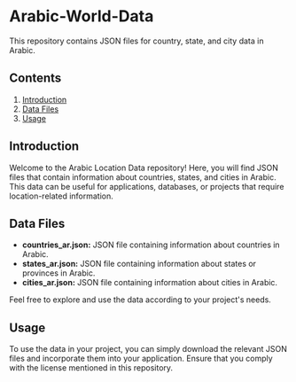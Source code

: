 # Arabic-World-Data
This repository contains JSON files for country, state, and city data in Arabic.

## Contents

1. [Introduction](#introduction)
2. [Data Files](#data-files)
3. [Usage](#usage)


## Introduction

Welcome to the Arabic Location Data repository! Here, you will find JSON files that contain information about countries, states, and cities in Arabic. This data can be useful for applications, databases, or projects that require location-related information.

## Data Files

- **countries_ar.json:** JSON file containing information about countries in Arabic.
- **states_ar.json:** JSON file containing information about states or provinces in Arabic.
- **cities_ar.json:** JSON file containing information about cities in Arabic.

Feel free to explore and use the data according to your project's needs.

## Usage

To use the data in your project, you can simply download the relevant JSON files and incorporate them into your application. Ensure that you comply with the license mentioned in this repository.


